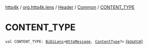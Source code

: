 [http4k](../../../index.md) / [org.http4k.lens](../../index.md) / [Header](../index.md) / [Common](index.md) / [CONTENT_TYPE](./-c-o-n-t-e-n-t_-t-y-p-e.md)

# CONTENT_TYPE

`val CONTENT_TYPE: `[`BiDiLens`](../../-bi-di-lens/index.md)`<`[`HttpMessage`](../../../org.http4k.core/-http-message/index.md)`, `[`ContentType`](../../../org.http4k.core/-content-type/index.md)`?>` [(source)](https://github.com/http4k/http4k/blob/master/http4k-core/src/main/kotlin/org/http4k/lens/header.kt#L16)